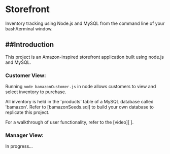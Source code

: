 # Storefront
Inventory tracking using Node.js and MySQL from the command line of your bash/terminal window.

##Introduction
-----------------
This project is an Amazon-inspired storefront application built using node.js and MySQL.

### Customer View:
Running `node bamazonCustomer.js` in node allows customers to view and select inventory to purchase.

All inventory is held in the 'products' table of a MySQL database called 'bamazon'. Refer to [bamazonSeeds.sql] to build your own database to replicate this project.

For a walkthrough of user functionality, refer to the [video][ ].

[video]: /Storefront/bamazonCustomerFlow

### Manager View:
In progress...
